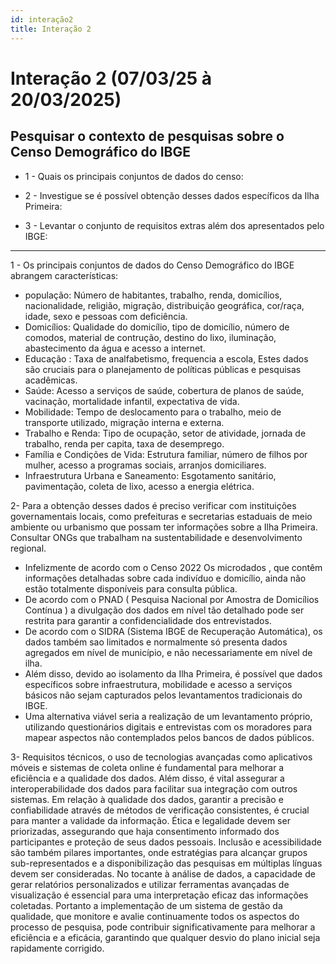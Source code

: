 ```yaml
---
id: interação2
title: Interação 2
---
```


# Interação 2 (07/03/25 à 20/03/2025)

##  Pesquisar o contexto de pesquisas sobre o Censo Demográfico do IBGE

- 1 - Quais os principais conjuntos de dados do censo:



- 2 - Investigue se é possível obtenção desses dados específicos da Ilha Primeira:



 - 3 - Levantar o conjunto de requisitos extras além dos apresentados pelo IBGE:


-------------------------------------------------------------------------------------------------------------------------------------------------------------------------------

1 - Os principais conjuntos de dados do Censo Demográfico do IBGE abrangem características:
* população:  Número de habitantes, trabalho, renda, domicílios, nacionalidade, religião, migração, distribuição geográfica, cor/raça, idade, sexo e pessoas com deficiência. 
* Domicílios: Qualidade do domicílio, tipo de domicílio, número de comodos, material de contrução, destino do lixo, iluminação, abastecimento da água e acesso a internet.
* Educação : Taxa de analfabetismo, frequencia a escola, 
Estes dados são cruciais para o planejamento de políticas públicas e pesquisas acadêmicas. 
* Saúde: Acesso a serviços de saúde, cobertura de planos de saúde, vacinação, mortalidade infantil, expectativa de vida.
* Mobilidade: Tempo de deslocamento para o trabalho, meio de transporte utilizado, migração interna e externa.
* Trabalho e Renda: Tipo de ocupação, setor de atividade, jornada de trabalho, renda per capita, taxa de desemprego.
* Família e Condições de Vida: Estrutura familiar, número de filhos por mulher, acesso a programas sociais, arranjos domiciliares.
* Infraestrutura Urbana e Saneamento: Esgotamento sanitário, pavimentação, coleta de lixo, acesso a energia elétrica.

2- Para a obtenção desses dados é preciso verificar com instituições governamentais locais, como prefeituras e secretarias estaduais de meio ambiente ou urbanismo que possam ter informações sobre a Ilha Primeira. Consultar ONGs que trabalham na sustentabilidade e desenvolvimento regional. 

* Infelizmente de acordo com o Censo 2022 Os microdados , que contêm informações detalhadas sobre cada indivíduo e domicílio, ainda não estão totalmente disponíveis para consulta pública.
* De acordo com o PNAD ( Pesquisa Nacional por Amostra de Domicílios Contínua ) a divulgação dos dados em nível tão detalhado pode ser restrita para garantir a confidencialidade dos entrevistados.
* De acordo com o SIDRA (Sistema IBGE de Recuperação Automática), os dados também sao limitados e normalmente só presenta dados agregados em nível de município, e não necessariamente em nível de ilha.
* Além disso, devido ao isolamento da Ilha Primeira, é possível que dados específicos sobre infraestrutura, mobilidade e acesso a serviços básicos não sejam capturados pelos levantamentos tradicionais do IBGE.
* Uma alternativa viável seria a realização de um levantamento próprio, utilizando questionários digitais e entrevistas com os moradores para mapear aspectos não contemplados pelos bancos de dados públicos.

3-  Requisitos técnicos, o uso de tecnologias avançadas como aplicativos móveis e sistemas de coleta online é fundamental para melhorar a eficiência e a qualidade dos dados. Além disso, é vital assegurar a interoperabilidade dos dados para facilitar sua integração com outros sistemas. Em relação à qualidade dos dados, garantir a precisão e confiabilidade através de métodos de verificação consistentes, é crucial para manter a validade da informação. Ética e legalidade devem ser priorizadas, assegurando que haja consentimento informado dos participantes e proteção de seus dados pessoais. Inclusão e acessibilidade são também pilares importantes, onde estratégias para alcançar grupos sub-representados e a disponibilização das pesquisas em múltiplas línguas devem ser consideradas. No tocante à análise de dados, a capacidade de gerar relatórios personalizados e utilizar ferramentas avançadas de visualização é essencial para uma interpretação eficaz das informações coletadas. Portanto a implementação de um sistema de gestão da qualidade, que monitore e avalie continuamente todos os aspectos do processo de pesquisa, pode contribuir significativamente para melhorar a eficiência e a eficácia, garantindo que qualquer desvio do plano inicial seja rapidamente corrigido.
